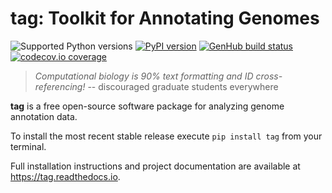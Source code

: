 # tag: Toolkit for Annotating Genomes

![Supported Python versions](https://img.shields.io/pypi/pyversions/tag.svg)
[![PyPI version](https://img.shields.io/pypi/v/tag.svg)](https://pypi.python.org/pypi/tag)
[![GenHub build status](https://img.shields.io/travis/standage/tag.svg)](https://travis-ci.org/standage/tag)
[![codecov.io coverage](https://img.shields.io/codecov/c/github/standage/tag.svg)](https://codecov.io/github/standage/tag)

> *Computational biology is 90% text formatting and ID cross-referencing!*
> -- discouraged graduate students everywhere

**tag** is a free open-source software package for analyzing genome annotation data.

To install the most recent stable release execute `pip install tag` from your terminal.

Full installation instructions and project documentation are available at https://tag.readthedocs.io.
